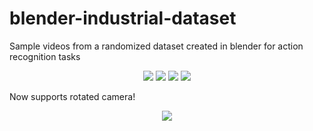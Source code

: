 # blender-industrial-dataset
Sample videos from a randomized dataset created in blender for action recognition tasks

<p align="center">
  <img src="bring_in.gif">
  <img src="takeout.gif">
  <img src="bring_new.gif">
  <img src="move.gif">
</p>

Now supports rotated camera!

<p align="center">
  <img src="move_rot.gif">
</p>